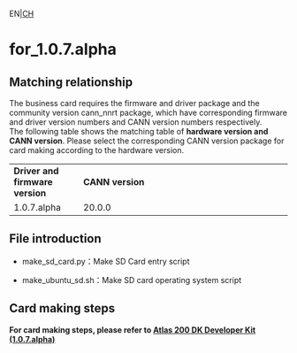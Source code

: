 EN|[CH](README_CN.md)

# for_1.0.7.alpha

## Matching relationship

The business card requires the firmware and driver package and the community version cann_nnrt package, which have corresponding firmware and driver version numbers and CANN version numbers respectively.    
The following table shows the matching table of **hardware version and CANN version**. Please select the corresponding CANN version package for card making according to the hardware version.

<table>
<tr><td width="25%"><b>Driver and firmware version</b></td><td width="75%"><b>CANN version</b></td></tr>
<tr><td>1.0.7.alpha</td><td>20.0.0</td></tr>
</table>

## File introduction

- make_sd_card.py：Make SD Card entry script

- make_ubuntu_sd.sh：Make SD card operating system script

## Card making steps

**For card making steps, please refer to [Atlas 200 DK Developer Kit (1.0.7.alpha)](https://support.huaweicloud.com/intl/en-us/usermanual-A200dk_3000/atlas200dk_02_0011.html)**